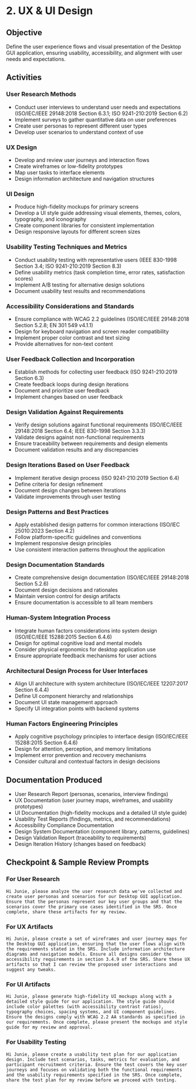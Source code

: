 # 2. UX & UI Design

## Objective
Define the user experience flows and visual presentation of the Desktop GUI application, ensuring usability, accessibility, and alignment with user needs and expectations.

## Activities

### User Research Methods
- Conduct user interviews to understand user needs and expectations (ISO/IEC/IEEE 29148:2018 Section 6.3.1; ISO 9241-210:2019 Section 6.2)
- Implement surveys to gather quantitative data on user preferences
- Create user personas to represent different user types
- Develop user scenarios to understand context of use

### UX Design
- Develop and review user journeys and interaction flows
- Create wireframes or low-fidelity prototypes
- Map user tasks to interface elements
- Design information architecture and navigation structures

### UI Design
- Produce high-fidelity mockups for primary screens
- Develop a UI style guide addressing visual elements, themes, colors, typography, and iconography
- Create component libraries for consistent implementation
- Design responsive layouts for different screen sizes

### Usability Testing Techniques and Metrics
- Conduct usability testing with representative users (IEEE 830-1998 Section 3.4; ISO 9241-210:2019 Section 8.3)
- Define usability metrics (task completion time, error rates, satisfaction scores)
- Implement A/B testing for alternative design solutions
- Document usability test results and recommendations

### Accessibility Considerations and Standards
- Ensure compliance with WCAG 2.2 guidelines (ISO/IEC/IEEE 29148:2018 Section 5.2.8; EN 301 549 v4.1.1)
- Design for keyboard navigation and screen reader compatibility
- Implement proper color contrast and text sizing
- Provide alternatives for non-text content

### User Feedback Collection and Incorporation
- Establish methods for collecting user feedback (ISO 9241-210:2019 Section 6.3)
- Create feedback loops during design iterations
- Document and prioritize user feedback
- Implement changes based on user feedback

### Design Validation Against Requirements
- Verify design solutions against functional requirements (ISO/IEC/IEEE 29148:2018 Section 6.4; IEEE 830-1998 Section 3.3.3)
- Validate designs against non-functional requirements
- Ensure traceability between requirements and design elements
- Document validation results and any discrepancies

### Design Iterations Based on User Feedback
- Implement iterative design process (ISO 9241-210:2019 Section 6.4)
- Define criteria for design refinement
- Document design changes between iterations
- Validate improvements through user testing

### Design Patterns and Best Practices
- Apply established design patterns for common interactions (ISO/IEC 25010:2023 Section 4.2)
- Follow platform-specific guidelines and conventions
- Implement responsive design principles
- Use consistent interaction patterns throughout the application

### Design Documentation Standards
- Create comprehensive design documentation (ISO/IEC/IEEE 29148:2018 Section 5.2.6)
- Document design decisions and rationales
- Maintain version control for design artifacts
- Ensure documentation is accessible to all team members

### Human-System Integration Process
- Integrate human factors considerations into system design (ISO/IEC/IEEE 15288:2015 Section 6.4.6)
- Design for optimal cognitive load and mental models
- Consider physical ergonomics for desktop application use
- Ensure appropriate feedback mechanisms for user actions

### Architectural Design Process for User Interfaces
- Align UI architecture with system architecture (ISO/IEC/IEEE 12207:2017 Section 6.4.4)
- Define UI component hierarchy and relationships
- Document UI state management approach
- Specify UI integration points with backend systems

### Human Factors Engineering Principles
- Apply cognitive psychology principles to interface design (ISO/IEC/IEEE 15288:2015 Section 6.4.6)
- Design for attention, perception, and memory limitations
- Implement error prevention and recovery mechanisms
- Consider cultural and contextual factors in design decisions

## Documentation Produced
- User Research Report (personas, scenarios, interview findings)
- UX Documentation (user journey maps, wireframes, and usability prototypes)
- UI Documentation (high-fidelity mockups and a detailed UI style guide)
- Usability Test Reports (findings, metrics, and recommendations)
- Accessibility Compliance Documentation
- Design System Documentation (component library, patterns, guidelines)
- Design Validation Report (traceability to requirements)
- Design Iteration History (changes based on feedback)

## Checkpoint & Sample Review Prompts

### For User Research
```
Hi Junie, please analyze the user research data we've collected and create user personas and scenarios for our Desktop GUI application. Ensure that the personas represent our key user groups and that the scenarios cover the primary use cases identified in the SRS. Once complete, share these artifacts for my review.
```

### For UX Artifacts
```
Hi Junie, please create a set of wireframes and user journey maps for the Desktop GUI application, ensuring that the user flows align with the requirements stated in the SRS. Include information architecture diagrams and navigation models. Ensure all designs consider the accessibility requirements in section 3.4.9 of the SRS. Share these UX artifacts so that I can review the proposed user interactions and suggest any tweaks.
```

### For UI Artifacts
```
Hi Junie, please generate high-fidelity UI mockups along with a detailed style guide for our application. The style guide should include color palettes (with accessibility contrast ratios), typography choices, spacing systems, and UI component guidelines. Ensure the designs comply with WCAG 2.2 AA standards as specified in our requirements. Once complete, please present the mockups and style guide for my review and approval.
```

### For Usability Testing
```
Hi Junie, please create a usability test plan for our application design. Include test scenarios, tasks, metrics for evaluation, and participant recruitment criteria. Ensure the test covers the key user journeys and focuses on validating both the functional requirements and the usability requirements specified in the SRS. Once complete, share the test plan for my review before we proceed with testing.
```
